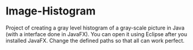 # Image-Histogram
Project of creating a gray level histogram of a gray-scale picture in Java (with a interface done in JavaFX).
You can open it using Eclipse after you installed JavaFX.
Change the defined paths so that all can work perfect.
